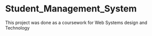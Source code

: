 # Student_Management_System
This project was done as a coursework for Web Systems design and Technology
